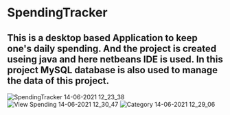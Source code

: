 # SpendingTracker
<h2>This is a desktop based Application to keep one's daily spending.
And the project is created useing java and here netbeans IDE is used.
In this project MySQL database is also used to manage the data of this project.</h2>

![SpendingTracker 14-06-2021 12_23_38](https://user-images.githubusercontent.com/57369851/121852718-808e2400-cd0d-11eb-86a6-d2fb0f718814.png)
![View Spending 14-06-2021 12_30_47](https://user-images.githubusercontent.com/57369851/121852660-6e13ea80-cd0d-11eb-9c02-820301b42dc8.png)
![Category 14-06-2021 12_29_06](https://user-images.githubusercontent.com/57369851/121852791-9b609880-cd0d-11eb-89f2-174a5d9c3bf8.png)
